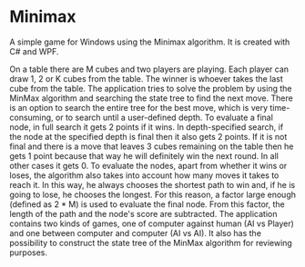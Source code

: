 # Minimax
A simple game for Windows using the Minimax algorithm. It is created with C# and WPF.

On a table there are M cubes and two players are playing. Each player can draw 1, 2 or K cubes from the table. The winner is whoever takes the last cube from the table.
The application tries to solve the problem by using the MinMax algorithm and searching the state tree to find the next move. There is an option to search the entire tree for the best move, which is very time-consuming, or to search until a user-defined depth.
To evaluate a final node, in full search it gets 2 points if it wins. In depth-specified search, if the node at the specified depth is final then it also gets 2 points. If it is not final and there is a move that leaves 3 cubes remaining on the table then he gets 1 point because that way he will definitely win the next round. In all other cases it gets 0.
To evaluate the nodes, apart from whether it wins or loses, the algorithm also takes into account how many moves it takes to reach it. In this way, he always chooses the shortest path to win and, if he is going to lose, he chooses the longest.
For this reason, a factor large enough (defined as 2 * M) is used to evaluate the final node. From this factor,  the length of the path and the node's score are subtracted.
The application contains two kinds of games, one of computer against human (AI vs Player) and one between computer and computer (AI vs AI). It also has the possibility to construct the state tree of the MinMax algorithm for reviewing purposes.

